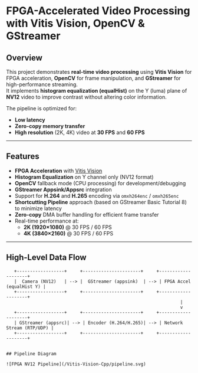# FPGA-Accelerated Video Processing with Vitis Vision, OpenCV & GStreamer

## Overview
This project demonstrates **real-time video processing** using **Vitis Vision** for FPGA acceleration, **OpenCV** for frame manipulation, and **GStreamer** for high-performance streaming.  
It implements **histogram equalization (equalHist)** on the Y (luma) plane of **NV12** video to improve contrast without altering color information.

The pipeline is optimized for:
- **Low latency**
- **Zero-copy memory transfer**
- **High resolution** (2K, 4K) video at **30 FPS** and **60 FPS**

---

## Features
- **FPGA Acceleration** with [Vitis Vision](https://docs.xilinx.com/r/en-US/Vitis_Libraries/vision)  
- **Histogram Equalization** on Y channel only (NV12 format)
- **OpenCV** fallback mode (CPU processing) for development/debugging
- **GStreamer Appsink/Appsrc** integration
- Support for **H.264** and **H.265** encoding via `omxh264enc` / `omxh265enc`
- **Shortcutting Pipeline** approach (based on GStreamer Basic Tutorial 8) to minimize latency
- **Zero-copy** DMA buffer handling for efficient frame transfer
- Real-time performance at:
  - **2K (1920×1080)** @ 30 FPS / 60 FPS
  - **4K (3840×2160)** @ 30 FPS / 60 FPS

---

## High-Level Data Flow
```text
   +------------------+     +----------------------+     +--------------------+
   |  Camera (NV12)   | --> |  GStreamer (appsink)  | --> | FPGA Accel (equalHist Y) |
   +------------------+     +----------------------+     +--------------------+
                                                                  |
                                                                  v
   +------------------+     +----------------------+     +--------------------+
   | GStreamer (appsrc)| --> | Encoder (H.264/H.265)| --> | Network Stream (RTP/UDP) |
   +------------------+     +----------------------+     +--------------------+


## Pipeline Diagram

![FPGA NV12 Pipeline](/Vitis-Vision-Cpp/pipeline.svg)
